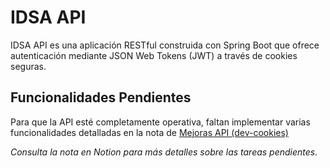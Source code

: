 # IDSA API

IDSA API es una aplicación RESTful construida con Spring Boot que ofrece autenticación mediante JSON Web Tokens (JWT) a través de cookies seguras.

## Funcionalidades Pendientes

Para que la API esté completamente operativa, faltan implementar varias funcionalidades detalladas en la nota de [Mejoras API (dev-cookies)](https://www.notion.so/Mejoras-API-dev-cookies-22b894296a0e806c8b1bd73dd2db4ad2?source=copy_link)

_Consulta la nota en Notion para más detalles sobre las tareas pendientes._

